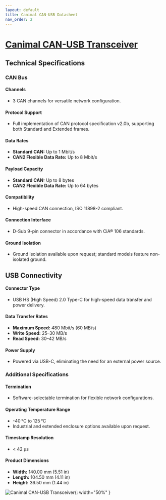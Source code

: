 ```yaml
---
layout: default
title: Canimal CAN-USB Datasheet
nav_order: 2
---
```

# [Canimal CAN-USB Transceiver](https://canimal.io/product/canimal-can-usb/)

## Technical Specifications

### CAN Bus

#### Channels

- 3 CAN channels for versatile network configuration.

#### Protocol Support

- Full implementation of CAN protocol specification v2.0b, supporting both Standard and Extended frames.

#### Data Rates

- **Standard CAN:** Up to 1 Mbit/s
- **CAN2 Flexible Data Rate:** Up to 8 Mbit/s

#### Payload Capacity

- **Standard CAN:** Up to 8 bytes
- **CAN2 Flexible Data Rate:** Up to 64 bytes

#### Compatibility

- High-speed CAN connection, ISO 11898-2 compliant.

#### Connection Interface

- D-Sub 9-pin connector in accordance with CiA® 106 standards.

#### Ground Isolation

- Ground isolation available upon request; standard models feature non-isolated ground.

## USB Connectivity

#### Connector Type

- USB HS (High Speed) 2.0 Type-C for high-speed data transfer and power delivery.

#### Data Transfer Rates

- **Maximum Speed:** 480 Mbit/s (60 MB/s)
- **Write Speed:** 25–30 MB/s
- **Read Speed:** 30–42 MB/s

#### Power Supply

- Powered via USB-C, eliminating the need for an external power source.

### Additional Specifications

#### Termination

- Software-selectable termination for flexible network configurations.

#### Operating Temperature Range

- -40 °C to 125 °C
- Industrial and extended enclosure options available upon request.

#### Timestamp Resolution

- < 42 μs

####  Product Dimensions

- **Width:** 140.00 mm (5.51 in)
- **Length:** 104.50 mm (4.11 in)
- **Height:** 36.50 mm (1.44 in)

![Canimal CAN-USB Transceiver](../../assets/can-usb/can-usb-dimensions-wbg.png){: width="50%" }
